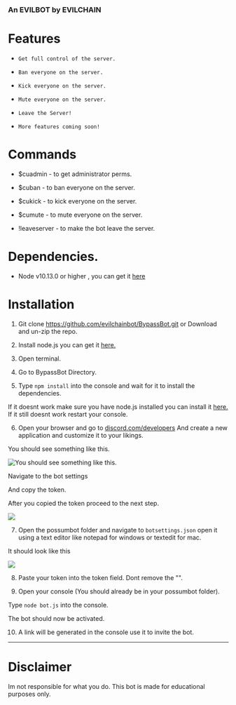 ### An EVILBOT by EVILCHAIN

# Features
* `Get full control of the server.`

* `Ban everyone on the server.`

* `Kick everyone on the server.`

* `Mute everyone on the server.`

* `Leave the Server!`

* `More features coming soon!`

# Commands

* $cuadmin - to get administrator perms.

* $cuban - to ban everyone on the server.

* $cukick - to kick everyone on the server.

* $cumute - to mute everyone on the server.

* !leaveserver - to make the bot leave the server.

# Dependencies.
* Node v10.13.0 or higher , you can get  it [here](https://nodejs.org/en/download/)

# Installation

1. Git clone https://github.com/evilchainbot/BypassBot.git or Download and un-zip the repo.

2. Install node.js you can get it [here.](https://nodejs.org/en/download/)

3. Open terminal.

4. Go to BypassBot Directory.

5. Type `npm install` into the console and wait for it to install the dependencies.

If it doesnt work make sure you have node.js installed you can install it [here.](https://nodejs.org/en/download/)
If it still doesnt work restart your console.

6. Open your browser and go to [discord.com/developers](https://discordapp.com/developers/applications/)
And create a new application and customize it to your likings.

You should see something like this.

![You should see something like this.](https://media.discordapp.net/attachments/508571077958434839/511258005937979392/2018-11-11_21.14.15.png)

Navigate to the bot settings

And copy the token.

After you copied the token proceed to the next step.

![](https://cdn.discordapp.com/attachments/508571077958434839/511259113712517130/2018-11-11_21.21.00.png)

7. Open the possumbot folder and navigate to `botsettings.json` open it using a text editor like notepad for windows or textedit for mac.

It should look like this

![](https://media.discordapp.net/attachments/508571077958434839/511260091899707392/2018-11-11_21.11.08.png)

8. Paste your token into the token field. Dont remove the "".

9. Open your console (You should already be in your possumbot folder).

Type `node bot.js` into the console.

The bot should now be activated.

10. A link will be generated in the console use it to invite the bot.
-----

# Disclaimer

Im not responsible for what you do. This bot is made for educational purposes only.
